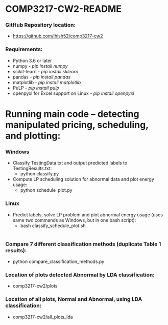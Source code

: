# COMP3217-CW2-README

### GitHub Repository location:
- https://github.com/ihish52/comp3217-cw2

### Requirements:
- Python 3.6 or later
- numpy - _pip install numpy_
- scikit-learn - _pip install sklearn_
- pandas - _pip install pandas_
- matplotlib - _pip install matplotlib_
- PuLP - _pip install pulp_
- openpyxl for Excel support on Linux - _pip install openpyxl_

# Running main code – detecting manipulated pricing, scheduling, and plotting:
### Windows
- Classify TestingData.txt and output predicted labels to TestingResults.txt:
    - python classify.py
- Compute LP scheduling solution for abnormal data and plot energy usage:
    - python schedule_plot.py
### Linux
- Predict labels, solve LP problem and plot abnormal energy usage (uses same two commands as Windows, but in one bash script):
    - bash classify_schedule_plot.sh


#
### Compare 7 different classification methods (duplicate Table 1 results):
- python compare_classification_methods.py

### Location of plots detected Abnormal by LDA classification:
- comp3217-cw2/plots

### Location of all plots, Normal and Abnormal, using LDA classification:
- comp3217-cw2/all_plots_lda
